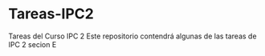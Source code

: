 # Tareas-IPC2
Tareas del Curso IPC 2
Este repositorio contendrá algunas de las tareas de IPC 2 secion E
